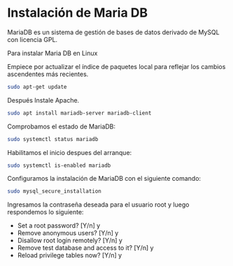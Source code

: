 # Instalación de Maria DB

MariaDB es un sistema de gestión de bases de datos derivado de MySQL con licencia GPL.

Para instalar Maria DB en Linux

Empiece por actualizar el índice de paquetes local para reflejar los cambios ascendentes más recientes.

``` bash
sudo apt-get update
```

Después Instale Apache.

``` bash
sudo apt install mariadb-server mariadb-client
```

Comprobamos el estado de MariaDB:

``` bash
sudo systemctl status mariadb
```

Habilitamos el inicio despues del arranque:

``` bash
sudo systemctl is-enabled mariadb
```

Configuramos la instalación de MariaDB con el siguiente comando:

``` bash
sudo mysql_secure_installation
```

Ingresamos la contraseña deseada para el usuario root y luego respondemos lo siguiente:

* Set a root password? [Y/n] y
* Remove anonymous users? [Y/n] y
* Disallow root login remotely? [Y/n] y
* Remove test database and access to it? [Y/n] y
* Reload privilege tables now? [Y/n] y
